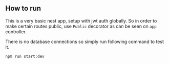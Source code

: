 ## How to run

This is a very basic nest app, setup with jwt auth globally. So in order to make certain
routes public, use `Public` decorator as can be seen on `app` controller.

There is no database connections so simply run following command to test it.

```
npm run start:dev
```
